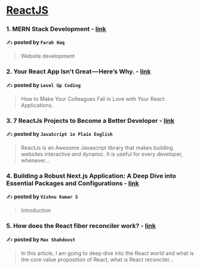 
<h1><a href=https://medium.com/tag/reactjs/recommended target="_blank" rel="noopener noreferrer">ReactJS</a></h1>
<h3>1. MERN Stack Development - <a href="https://medium.com/@farahhaq1974/mern-stack-development-99b9bacfd41e" target="_blank" rel="noopener noreferrer">link</a></h3>

✍️ **posted by `Farah Haq`**

<blockquote>Website development</blockquote>

<h3>2. Your React App Isn’t Great — Here’s Why. - <a href="https://medium.com/gitconnected/your-react-app-isnt-great-here-s-why-5eb61b3f110b" target="_blank" rel="noopener noreferrer">link</a></h3>

✍️ **posted by `Level Up Coding`**

<blockquote>How to Make Your Colleagues Fall in Love with Your React Applications.</blockquote>

<h3>3. 7 ReactJs Projects to Become a Better Developer - <a href="https://medium.com/javascript-in-plain-english/7-reactjs-projects-to-become-a-better-developer-98ca544bdf84" target="_blank" rel="noopener noreferrer">link</a></h3>

✍️ **posted by `JavaScript in Plain English`**

<blockquote>ReactJs is an Awesome Javascript library that makes building websites interactive and dynamic. It is useful for every developer, whenever…</blockquote>

<h3>4. Building a Robust Next.js Application: A Deep Dive into Essential Packages and Configurations - <a href="https://medium.com/@vishnukumarsivasubramaniyam/building-a-robust-next-js-application-a-deep-dive-into-essential-packages-and-configurations-4e52a4a64afa" target="_blank" rel="noopener noreferrer">link</a></h3>

✍️ **posted by `Vishnu Kumar S`**

<blockquote>Introduction</blockquote>

<h3>5. How does the React fiber reconciler work? - <a href="https://medium.com/@maxtsh/how-does-the-react-fiber-reconciler-work-77c3650127da" target="_blank" rel="noopener noreferrer">link</a></h3>

✍️ **posted by `Max Shahdoost`**

<blockquote>In this article, I am going to deep dive into the React world and what is the core value proposition of React, what is React reconciler…</blockquote>

